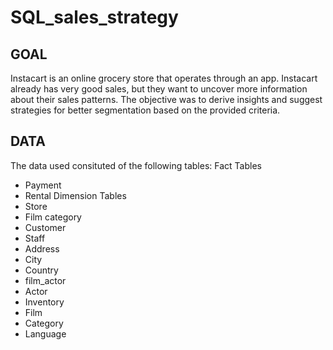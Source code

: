 # SQL_sales_strategy
## **GOAL**

Instacart is an online grocery store that operates through an app. Instacart already has very good sales, but they want to uncover more information about their sales patterns. The objective was to derive insights and suggest strategies for better segmentation based on the provided criteria.

## **DATA**
<p>The data used consituted of the following tables:
Fact Tables</p>
<ul>
<li>Payment</li>
<li>Rental
Dimension Tables</li>
<li>Store</li>
<li>Film category</li>
<li>Customer</li>
<li>Staff</li>
<li>Address</li>
<li>City</li>
<li>Country</li>
<li>film_actor</li>
<li>Actor</li>
<li>Inventory</li>
<li>Film</li>
<li>Category</li>
<li>Language</li>
</ul>
